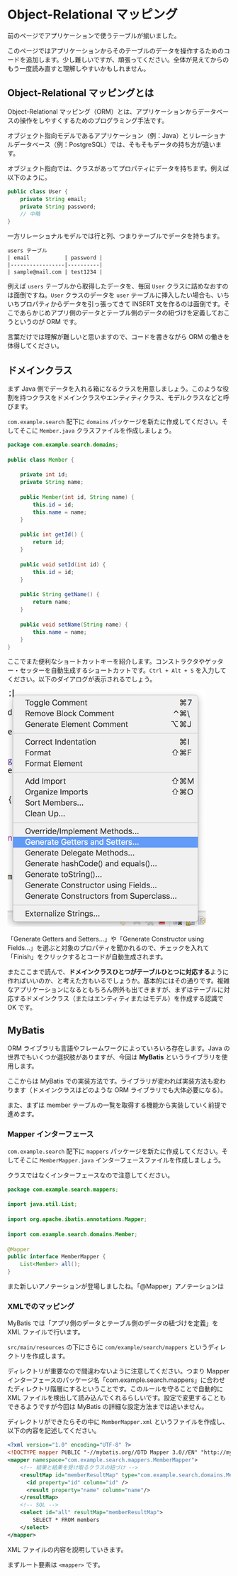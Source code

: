# Object-Relational マッピング

前のページでアプリケーションで使うテーブルが揃いました。

このページではアプリケーションからそのテーブルのデータを操作するためのコードを追加します。少し難しいですが、頑張ってください。全体が見えてからのもう一度読み直すと理解しやすいかもしれません。

## Object-Relational マッピングとは

Object-Relational マッピング（ORM）とは、アプリケーションからデータベースの操作をしやすくするためのプログラミング手法です。

オブジェクト指向モデルであるアプリケーション（例：Java）とリレーショナルデータベース（例：PostgreSQL）では、そもそもデータの持ち方が違います。

オブジェクト指向では、クラスがあってプロパティにデータを持ちます。例えば以下のように。

```java
public class User {
    private String email;
    private String password;
    // 中略
}
```

一方リレーショナルモデルでは行と列、つまりテーブルでデータを持ちます。

```
users テーブル
| email           | password |
|-----------------|----------|
| sample@mail.com | test1234 |
```

例えば ```users``` テーブルから取得したデータを、毎回 ```User``` クラスに詰めなおすのは面倒ですね。```User``` クラスのデータを ```user``` テーブルに挿入したい場合も、いちいちプロパティからデータを引っ張ってきて INSERT 文を作るのは面倒です。そこであらかじめアプリ側のデータとテーブル側のデータの紐づけを定義しておこうというのが ORM です。

言葉だけでは理解が難しいと思いますので、コードを書きながら ORM の働きを体得してください。

## ドメインクラス

まず Java 側でデータを入れる箱になるクラスを用意しましょう。このような役割を持つクラスをドメインクラスやエンティティクラス、モデルクラスなどと呼びます。

```com.example.search``` 配下に ```domains``` パッケージを新たに作成してください。そしてそこに ```Member.java``` クラスファイルを作成しましょう。

```java
package com.example.search.domains;

public class Member {

    private int id;
    private String name;

    public Member(int id, String name) {
        this.id = id;
        this.name = name;
    }

    public int getId() {
        return id;
    }

    public void setId(int id) {
        this.id = id;
    }

    public String getName() {
        return name;
    }

    public void setName(String name) {
        this.name = name;
    }
}
```

ここでまた便利なショートカットキーを紹介します。コンストラクタやゲッター・セッターを自動生成するショートカットです。```Ctrl + Alt + S``` を入力してください。以下のダイアログが表示されるでしょう。

![STS Generate code](/assets/sts-generate-code.png)

「Generate Getters and Setters...」や「Generate Constructor using Fields...」を選ぶと対象のプロパティを聞かれるので、チェックを入れて「Finish」をクリックするとコードが自動生成されます。

またここまで読んで、**ドメインクラスひとつがテーブルひとつに対応する**ように作ればいいのか、と考えた方もいるでしょうか。基本的にはその通りです。複雑なアプリケーションになるともちろん例外も出てきますが、まずはテーブルに対応するドメインクラス（またはエンティティまたはモデル）を作成する認識で OK です。

## MyBatis

ORM ライブラリも言語やフレームワークによっていろいろ存在します。Java の世界でもいくつか選択肢がありますが、今回は **MyBatis** というライブラリを使用します。

ここからは MyBatis での実装方法です。ライブラリが変われば実装方法も変わります（ドメインクラスはどのような ORM ライブラリでも大体必要になる）。

また、まずは member テーブルの一覧を取得する機能から実装していく前提で進めます。

### Mapper インターフェース

```com.example.search``` 配下に ```mappers``` パッケージを新たに作成してください。そしてそこに ```MemberMapper.java``` インターフェースファイルを作成しましょう。

クラスではなくインターフェースなので注意してください。

```java
package com.example.search.mappers;

import java.util.List;

import org.apache.ibatis.annotations.Mapper;

import com.example.search.domains.Member;

@Mapper
public interface MemberMapper {
    List<Member> all();
}
```

また新しいアノテーションが登場しましたね。「@Mapper」アノテーションは

### XMLでのマッピング

MyBatis では「アプリ側のデータとテーブル側のデータの紐づけを定義」を XML ファイルで行います。

```src/main/resources``` の下にさらに ```com/example/search/mappers``` というディレクトリを作成します。

ディレクトリが重要なので間違わないように注意してください。つまり Mapper インターフェースのパッケージ名「com.example.search.mappers」に合わせたディレクトリ階層にするということです。このルールを守ることで自動的に XML ファイルを検出して読み込んでくれるらしいです。設定で変更することもできるようですが今回は MyBatis の詳細な設定方法までは追いません。

ディレクトリができたらその中に ```MemberMapper.xml``` というファイルを作成し、以下の内容を記述してください。

```xml
<?xml version="1.0" encoding="UTF-8" ?>
<!DOCTYPE mapper PUBLIC "-//mybatis.org//DTD Mapper 3.0//EN" "http://mybatis.org/dtd/mybatis-3-mapper.dtd">
<mapper namespace="com.example.search.mappers.MemberMapper">
    <!-- 結果と結果を受け取るクラスの紐づけ -->
    <resultMap id="memberResultMap" type="com.example.search.domains.Member">
      <id property="id" column="id" />
      <result property="name" column="name"/>
    </resultMap>
    <!-- SQL -->
    <select id="all" resultMap="memberResultMap">
        SELECT * FROM members
    </select>
</mapper>
```

XML ファイルの内容を説明していきます。

まずルート要素は ```<mapper>``` です。
